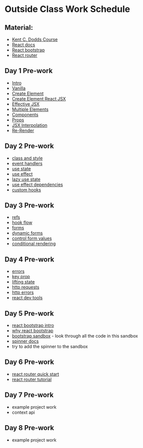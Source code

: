 # Outside Class Work Schedule

## Material:

- [Kent C. Dodds Course](https://egghead.io/courses/the-beginner-s-guide-to-react)
- [React docs](https://reactjs.org/docs/getting-started.html)
- [React bootstrap](https://react-bootstrap.github.io/)
- [React router](https://reactrouter.com/docs/en/v6)

## Day 1 Pre-work

- [Intro](https://egghead.io/lessons/react-a-beginners-guide-to-react-introduction)
- [Vanilla](https://egghead.io/lessons/react-create-a-user-interface-with-vanilla-javascript-and-dom)
- [Create Element](https://egghead.io/lessons/react-create-a-user-interface-with-react-s-createelement-api)
- [Create Element React JSX](https://egghead.io/lessons/react-create-a-user-interface-with-react-s-jsx-syntax)
- [Effective JSX](https://egghead.io/lessons/react-use-jsx-effectively-with-react)
- [Multiple Elements](https://egghead.io/lessons/react-render-two-elements-side-by-side-with-react-fragments)
- [Components](https://egghead.io/lessons/react-create-a-simple-reusable-react-component-4c3999c5)
- [Props](https://egghead.io/lessons/react-validate-custom-react-component-props-with-proptypes-60e63690)
- [JSX Interpolation](https://egghead.io/lessons/react-understand-and-use-interpolation-in-jsx)
- [Re-Render](https://egghead.io/lessons/react-rerender-a-react-application-ea98531e)

## Day 2 Pre-work

- [class and style](https://egghead.io/lessons/react-style-react-components-with-classname-and-inline-styles)
- [event handlers](https://egghead.io/lessons/react-use-event-handlers-with-react-ab060351)
- [use state](https://egghead.io/lessons/react-manage-state-in-a-react-component-with-the-usestate-hook)
- [use effect](https://egghead.io/lessons/react-manage-side-effects-in-a-react-component-with-the-useeffect-hook)
- [lazy use state](https://egghead.io/lessons/react-use-a-lazy-initializer-with-usestate)
- [use effect dependencies](https://egghead.io/lessons/react-manage-the-useeffect-dependency-array)
- [custom hooks](https://egghead.io/lessons/react-create-reusable-custom-hooks)

## Day 3 Pre-work

- [refs](https://egghead.io/lessons/react-manipulate-the-dom-with-react-refs-9f338f90)
- [hook flow](https://egghead.io/lessons/react-understand-the-react-hook-flow)
- [forms](https://egghead.io/lessons/react-make-basic-forms-with-react-46807143)
- [dynamic forms](https://egghead.io/lessons/react-make-dynamic-forms-with-react-59050418)
- [control form values](https://egghead.io/lessons/react-controlling-form-values-with-react-b7e231a3)
- [conditional rendering](https://reactjs.org/docs/conditional-rendering.html)

## Day 4 Pre-work

- [errors](https://egghead.io/lessons/react-using-react-error-boundaries-to-handle-errors-in-react-components)
- [key prop](https://egghead.io/lessons/react-use-the-key-prop-when-rendering-a-list-with-react-b31bfa42)
- [lifting state](https://egghead.io/lessons/react-lifting-and-colocating-react-state)
- [http requests](https://egghead.io/lessons/react-make-http-requests-with-react-e06e2e96)
- [http errors](https://egghead.io/lessons/react-handle-http-errors-with-react)
- [react dev tools](https://egghead.io/lessons/react-install-and-use-react-devtools)

## Day 5 Pre-work

- [react bootstrap intro](https://react-bootstrap.github.io/getting-started/introduction)
- [why react bootstrap](https://react-bootstrap.github.io/getting-started/why-react-bootstrap/)
- [bootstrap sandbox](https://codesandbox.io/s/github/react-bootstrap/code-sandbox-examples/tree/master/basic-v5) - look through all the code in this sandbox
- [spinner docs](https://react-bootstrap.github.io/components/spinners/)
- try to add the spinner to the sandbox

## Day 6 Pre-work

- [react router quick start](https://reactrouter.com/docs/en/v6/getting-started/overview)
- [react router tutorial](https://reactrouter.com/docs/en/v6/getting-started/tutorial)

## Day 7 Pre-work

- example project work
- context api

## Day 8 Pre-work

- example project work
